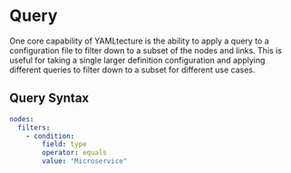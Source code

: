 # Query

One core capability of YAMLtecture is the ability to apply a query to a configuration file to filter down to a subset of the nodes and links.  This is useful for taking a single larger definition configuration and applying different queries to filter down to a subset for different use cases.

## Query Syntax

```yaml
nodes:
  filters:
    - condition:
        field: type
        operator: equals
        value: "Microservice"
```
